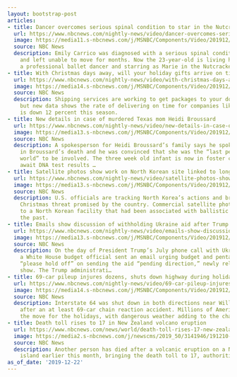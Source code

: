 ```yaml
---
layout: bootstrap-post
articles:
- title: Dancer overcomes serious spinal condition to star in the Nutcracker
  url: https://www.nbcnews.com/nightly-news/video/dancer-overcomes-serious-spinal-condition-to-star-in-the-nutcracker-75559493811
  image: https://media11.s-nbcnews.com/j/MSNBC/Components/Video/201912/nn_ksn_nutcracker_dancers_miracle_career_191222_1920x1080.nbcnews-fp-1200-630.jpg
  source: NBC News
  description: Emily Carrico was diagnosed with a serious spinal condition as a child
    and left unable to move for months. Now the 23-year-old is living her dream as
    a professional ballet dancer and starring as Marie in the Nutcracker.
- title: With Christmas days away, will your holiday gifts arrive on time?
  url: https://www.nbcnews.com/nightly-news/video/with-christmas-days-away-will-your-holiday-gifts-arrive-on-time-75559493775
  image: https://media14.s-nbcnews.com/j/MSNBC/Components/Video/201912/nn_kpa_holiday_shipping_wars_191222_1920x1080.nbcnews-fp-1200-630.jpg
  source: NBC News
  description: Shipping services are working to get packages to your door before Christmas,
    but new data shows the rate of delivering on time for companies like UPS and FedEx
    is down 12 percent this season.
- title: New details in case of murdered Texas mom Heidi Broussard
  url: https://www.nbcnews.com/nightly-news/video/new-details-in-case-of-murdered-texas-mom-heidi-broussard-75560517516
  image: https://media13.s-nbcnews.com/j/MSNBC/Components/Video/201912/nn_sbr_tx_murdered_mom_191222_1920x1080.nbcnews-fp-1200-630.jpg
  source: NBC News
  description: A spokesperson for Heidi Broussard’s family says he spoke to the suspect
    in Broussard’s death and he was convinced that she was the “last person in the
    world” to be involved. The three week old infant is now in foster care as officials
    await DNA test results …
- title: Satellite photos show work on North Korean site linked to long-range missiles
  url: https://www.nbcnews.com/nightly-news/video/satellite-photos-show-work-on-north-korean-site-linked-to-long-range-missiles-75558981720
  image: https://media13.s-nbcnews.com/j/MSNBC/Components/Video/201912/nn_mhu_north_korea_prep_launch_191222_1920x1080.nbcnews-fp-1200-630.jpg
  source: NBC News
  description: U.S. officials are tracking North Korea’s actions and bracing for the
    Christmas threat promised by the country. Commercial satellite photos show improvements
    to a North Korean facility that had been associated with ballistic missiles in
    the past.
- title: Emails show discussion of withholding Ukraine aid after Trump call
  url: https://www.nbcnews.com/nightly-news/video/emails-show-discussion-of-withholding-ukraine-aid-after-trump-call-75558981713
  image: https://media13.s-nbcnews.com/j/MSNBC/Components/Video/201912/nn_kod_trump_ukraine_aod_191222_1920x1080.nbcnews-fp-1200-630.jpg
  source: NBC News
  description: On the day of President Trump’s July phone call with Ukraine’s leader,
    a White House budget official sent an email urging budget and pentagon aides to
    “please hold off” on sending the aid “pending direction,” newly released emails
    show. The Trump administrati…
- title: 69-car pileup injures dozens, shuts down highway during holiday travel rush
  url: https://www.nbcnews.com/nightly-news/video/69-car-pileup-injures-dozens-shuts-down-highway-during-holiday-travel-rush-75559493613
  image: https://media14.s-nbcnews.com/j/MSNBC/Components/Video/201912/nn_mch_holiday_weather_travel_191222_1920x1080.nbcnews-fp-1200-630.jpg
  source: NBC News
  description: Interstate 64 was shut down in both directions near Williamsburg, Virginia,
    after an at least 69-car chain reaction accident. Millions of Americans are on
    the move for the holidays, with dangerous weather adding to the chaos.
- title: Death toll rises to 17 in New Zealand volcano eruption
  url: https://www.nbcnews.com/news/world/death-toll-rises-17-new-zealand-volcano-eruption-n1106361
  image: https://media2.s-nbcnews.com/j/newscms/2019_50/3141946/191210-new-zealand-volcano-cs-222p_5b5f1b0dde8ce28c150a1313afca2999.nbcnews-fp-1200-630.jpg
  source: NBC News
  description: Another person has died after a volcanic eruption on a New Zealand
    island earlier this month, bringing the death toll to 17, authorities said Sunday.
as_of_date: '2019-12-22'
---
```



